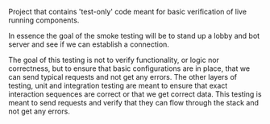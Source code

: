 Project that contains 'test-only' code meant for basic verification of live running components.

In essence the goal of the smoke testing will be to stand up a lobby and bot server and see if we can establish a connection.

The goal of this testing is not to verify functionality, or logic nor correctness, but to ensure that basic configurations are in place, that we can send typical requests and not get any errors. The other layers of testing, unit and integration testing are meant to ensure that exact interaction sequences are correct or that we get correct data. This testing is meant to send requests and verify that they can flow through the stack and not get any errors.


